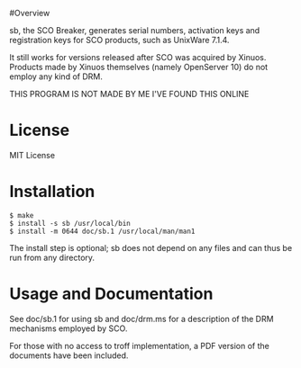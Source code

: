 #Overview

sb, the SCO Breaker, generates serial numbers, activation keys and
registration keys for SCO products, such as UnixWare 7.1.4.

It still works for versions released after SCO was acquired by Xinuos.
Products made by Xinuos themselves (namely OpenServer 10) do not employ any
kind of DRM.

THIS PROGRAM IS NOT MADE BY ME I'VE FOUND THIS ONLINE
# License
MIT License
# Installation

```
$ make
$ install -s sb /usr/local/bin
$ install -m 0644 doc/sb.1 /usr/local/man/man1
```

The install step is optional; sb does not depend on any files and can thus be
run from any directory.

# Usage and Documentation

See doc/sb.1 for using sb and doc/drm.ms for a description of the DRM
mechanisms employed by SCO.

For those with no access to troff implementation, a PDF version of the
documents have been included.
